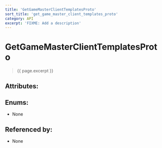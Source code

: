 ```yaml
---
title: 'GetGameMasterClientTemplatesProto'
sort_title: 'get_game_master_client_templates_proto'
category: API
excerpt: 'FIXME: Add a description'
---
```


[comment]: <> (THIS PART IS GENERATED - AKA DON'T EDIT THIS PART MANUALLY)

# GetGameMasterClientTemplatesProto

> {{ page.excerpt }}

## Attributes:


## Enums:

- None

## Referenced by:

- None

[comment]: <> (YOU CAN EDIT AFTER THIS)
